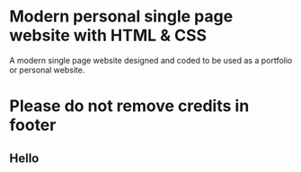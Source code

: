 # Modern personal single page website with HTML & CSS
A modern single page website designed and coded to be used as a portfolio or personal website.


# Please do not remove credits in footer
## Hello

